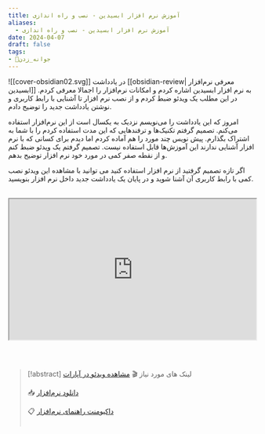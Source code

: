 ```yaml
---
title: آموزش نرم افزار ابسیدین - نصب و راه اندازی
aliases:
  - آموزش نرم افزار ابسیدین - نصب و راه اندازی
date: 2024-04-07
draft: false
tags:
- 🌿جوانه_زدن
---
```



![[cover-obsidian02.svg]]
در یادداشت [[obsidian-review| معرفی نرم‌افزار ابسیدین]] به نرم افزار ابسیدین اشاره کردم و امکانات نرم‌افزار را اجمالا معرفی کردم. در این مطلب یک ویدئو ضبط کردم و از نصب نرم افزار تا آشنایی با رابط کاربری و نوشتن یادداشت جدید را توضیح دادم.

امروز که این یادداشت را می‌نویسم نزدیک به یکسال است از این نرم‌افزار استفاده می‌کنم. تصمیم گرفتم تکنیک‌ها و ترفندهایی که این مدت استفاده کردم را با شما به اشتراک بگذارم. پیش نویس چند مورد را هم آماده کردم اما دیدم برای کسانی که با نرم افزار آشنایی ندارند این آموزش‌ها قابل استفاده نیست. تصمیم گرفتم یک ویدئو ضبط کنم و از نقطه صفر کمی در مورد خود نرم افزار توضیح بدهم.

اگر تازه تصمیم گرفتید از نرم افزار استفاده کنید می توانید با مشاهده این ویدئو نصب کمی با رابط کاربری آن آشنا شوید و در پایان یک یادداشت جدید داخل نرم افزار بنویسید.
<br/> <br/>

<style>.h_iframe-aparat_embed_frame{position:relative;}.h_iframe-aparat_embed_frame .ratio{display:block;width:100%;height:auto;}.h_iframe-aparat_embed_frame iframe{position:absolute;top:0;left:0;width:100%;height:100%;}</style><div class="h_iframe-aparat_embed_frame"><span style="display: block;padding-top: 57%"></span><iframe src="https://www.aparat.com/video/video/embed/videohash/b36w7z1/vt/frame"  allowFullScreen="true" webkitallowfullscreen="true" mozallowfullscreen="true"></iframe></div>

<br/> <br/>
> [!abstract] لینک های مورد نیاز 
> 🎬 [مشاهده ویدئو در آپارات](https://www.aparat.com/v/LJuMz)
> 
> 📥 [دانلود نرم‌افزار ](https://obsidian.md/download)
> 
> 📋 [داکیومنت راهنمای نرم‌افزار](https://help.obsidian.md/)
> <br/>‌
